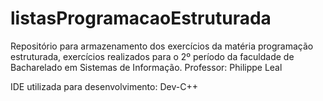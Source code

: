 # listasProgramacaoEstruturada
Repositório para armazenamento dos exercícios da matéria programação estruturada, exercícios realizados para o 2º período da faculdade de Bacharelado em Sistemas de Informação. Professor: Philippe Leal

IDE utilizada para desenvolvimento: Dev-C++
